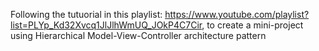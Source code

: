 Following the tutuorial in this playlist: https://www.youtube.com/playlist?list=PLYp_Kd32Xvcq1JlJlhWmUQ_JOkP4C7Cir, to create a mini-project using Hierarchical Model-View-Controller architecture pattern
